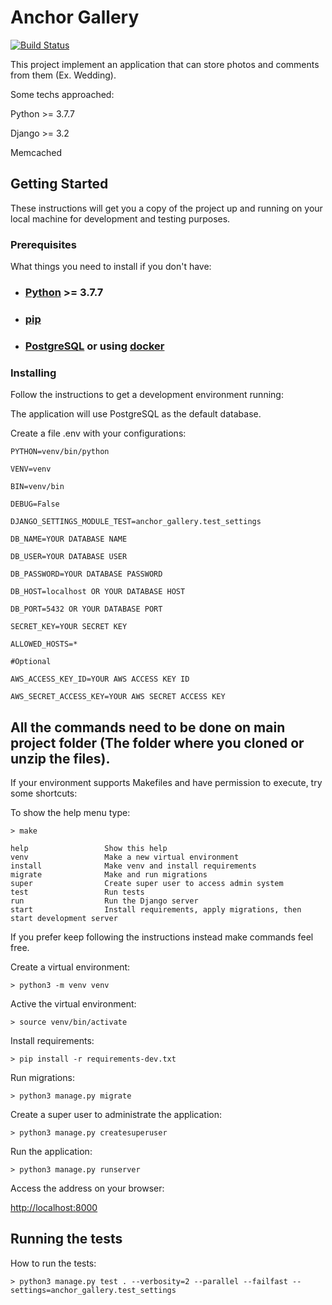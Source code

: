 # Anchor Gallery

[![Build Status](https://travis-ci.com/ivcmartello/registrobrepp.svg?branch=master)](https://travis-ci.com/ivcmartello/anchor_gallery.svg?token=YxevxaQeJibtDDNh8ij8&branch=main)

This project implement an application that can store photos and comments from them (Ex. Wedding).

Some techs approached:

Python >= 3.7.7

Django >= 3.2

Memcached

## Getting Started

These instructions will get you a copy of the project up and running on your local machine for development and testing purposes.

### Prerequisites

What things you need to install if you don't have:

- ### [Python](https://github.com/pyenv/pyenv) >= 3.7.7

- ### [pip](https://pip.pypa.io/en/stable/installing/)

- ### [PostgreSQL](https://www.postgresql.org/download/) or using [docker](https://hub.docker.com/_/postgres)

### Installing

Follow the instructions to get a development environment running:

The application will use PostgreSQL as the default database.

Create a file .env with your configurations:

```
PYTHON=venv/bin/python

VENV=venv

BIN=venv/bin

DEBUG=False

DJANGO_SETTINGS_MODULE_TEST=anchor_gallery.test_settings

DB_NAME=YOUR DATABASE NAME

DB_USER=YOUR DATABASE USER

DB_PASSWORD=YOUR DATABASE PASSWORD

DB_HOST=localhost OR YOUR DATABASE HOST

DB_PORT=5432 OR YOUR DATABASE PORT

SECRET_KEY=YOUR SECRET KEY

ALLOWED_HOSTS=*

#Optional

AWS_ACCESS_KEY_ID=YOUR AWS ACCESS KEY ID

AWS_SECRET_ACCESS_KEY=YOUR AWS SECRET ACCESS KEY
```

## **All the commands need to be done on main project folder (The folder where you cloned or unzip the files).**

If your environment supports Makefiles and have permission to execute, try some shortcuts:

To show the help menu type:

```
> make
```

```
help                 Show this help
venv                 Make a new virtual environment
install              Make venv and install requirements
migrate              Make and run migrations
super                Create super user to access admin system
test                 Run tests
run                  Run the Django server
start                Install requirements, apply migrations, then start development server
```

If you prefer keep following the instructions instead make commands feel free.

Create a virtual environment:

```
> python3 -m venv venv
```

Active the virtual environment:

```
> source venv/bin/activate
```

Install requirements:

```
> pip install -r requirements-dev.txt
```

Run migrations:

```
> python3 manage.py migrate
```

Create a super user to administrate the application:

```
> python3 manage.py createsuperuser
```

Run the application:

```
> python3 manage.py runserver
```

Access the address on your browser:

<http://localhost:8000>

## Running the tests

How to run the tests:

```
> python3 manage.py test . --verbosity=2 --parallel --failfast --settings=anchor_gallery.test_settings
```
